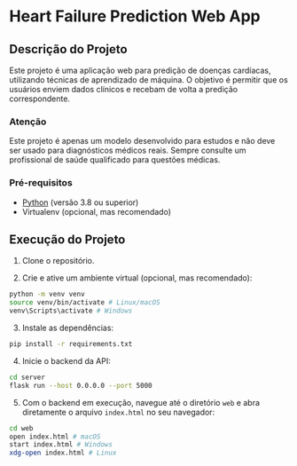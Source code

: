# Heart Failure Prediction Web App

## Descrição do Projeto

Este projeto é uma aplicação web para predição de doenças cardíacas, utilizando técnicas de aprendizado de máquina. O objetivo é permitir que os usuários enviem dados clínicos e recebam de volta a predição correspondente.

### Atenção

Este projeto é apenas um modelo desenvolvido para estudos e não deve ser usado para diagnósticos médicos reais.
Sempre consulte um profissional de saúde qualificado para questões médicas.

### Pré-requisitos

- [Python](https://www.python.org/downloads/) (versão 3.8 ou superior)
- Virtualenv (opcional, mas recomendado)

## Execução do Projeto

1. Clone o repositório.

2. Crie e ative um ambiente virtual (opcional, mas recomendado):

```bash
python -m venv venv
source venv/bin/activate # Linux/macOS
venv\Scripts\activate # Windows
```

3. Instale as dependências:

```bash
pip install -r requirements.txt
```

4. Inicie o backend da API:

```bash
cd server
flask run --host 0.0.0.0 --port 5000
```

5. Com o backend em execução, navegue até o diretório `web` e abra diretamente o arquivo `index.html` no seu navegador:

```bash
cd web
open index.html # macOS
start index.html # Windows
xdg-open index.html # Linux
```
